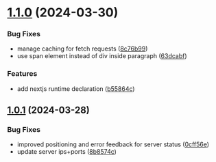 # [1.1.0](https://github.com/Mirasaki-Development/dayz-community-template/compare/v1.0.1...v1.1.0) (2024-03-30)


### Bug Fixes

* manage caching for fetch requests ([8c76b99](https://github.com/Mirasaki-Development/dayz-community-template/commit/8c76b995679fa144ba6eef52b9c52cd7b2695ba2))
* use span element instead of div inside paragraph ([63dcabf](https://github.com/Mirasaki-Development/dayz-community-template/commit/63dcabf68b8b0f50ce3bbc7ffada0d94094cabe7))


### Features

* add nextjs runtime declaration ([b55864c](https://github.com/Mirasaki-Development/dayz-community-template/commit/b55864ce205385f5a15e680a95d79f194ce64f02))

## [1.0.1](https://github.com/Mirasaki-Development/dayz-community-template/compare/v1.0.0...v1.0.1) (2024-03-28)


### Bug Fixes

* improved positioning and error feedback for server status ([0cff56e](https://github.com/Mirasaki-Development/dayz-community-template/commit/0cff56e508ae67df9b7b4f9d4882689ac60c4985))
* update server ips+ports ([8b8574c](https://github.com/Mirasaki-Development/dayz-community-template/commit/8b8574c599070e4ddb2abf8a9d7ec25e24ae700f))
